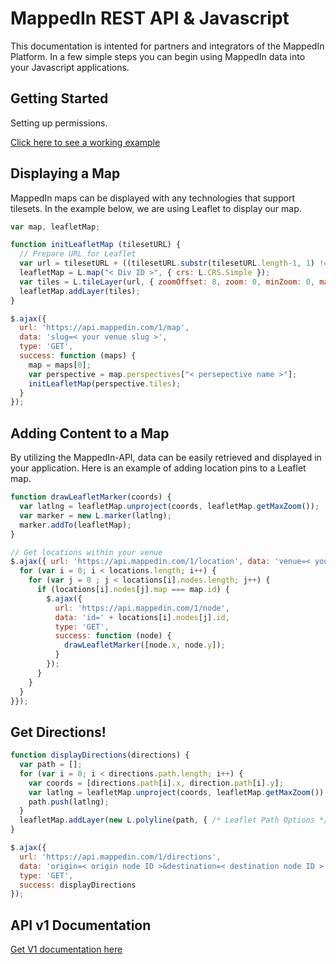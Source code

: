 MappedIn REST API & Javascript
========

This documentation is intented for partners and integrators of the MappedIn Platform. In a few simple steps you can begin using MappedIn data into your Javascript applications. 

## Getting Started

Setting up permissions. 


[Click here to see a working example](sample.html)

## Displaying a Map

MappedIn maps can be displayed with any technologies that support tilesets. In the example below, we are using Leaflet to display our map. 

```javascript
var map, leafletMap;

function initLeafletMap (tilesetURL) {
  // Prepare URL for Leaflet
  var url = tilesetURL + ((tilesetURL.substr(tilesetURL.length-1, 1) !== '/') ? '/' : '') + "{z}/{x}_{y}.png";
  leafletMap = L.map("< Div ID >", { crs: L.CRS.Simple });
  var tiles = L.tileLayer(url, { zoomOffset: 8, zoom: 0, minZoom: 0, maxZoom: "< tileset's max zoom level >" });
  leafletMap.addLayer(tiles);
}

$.ajax({ 
  url: 'https://api.mappedin.com/1/map', 
  data: 'slug=< your venue slug >', 
  type: 'GET', 
  success: function (maps) {
    map = maps[0];
    var perspective = map.perspectives["< persepective name >"];
    initLeafletMap(perspective.tiles);
  }
});
```

## Adding Content to a Map

By utilizing the MappedIn-API, data can be easily retrieved and displayed in your application. Here is an example of adding location pins to a Leaflet map. 

```javascript
function drawLeafletMarker(coords) {
  var latlng = leafletMap.unproject(coords, leafletMap.getMaxZoom());
  var marker = new L.marker(latlng);  
  marker.addTo(leafletMap);
}

// Get locations within your venue
$.ajax({ url: 'https://api.mappedin.com/1/location', data: 'venue=< your venue slug >', type: 'GET', success: function (locations) {
  for (var i = 0; i < locations.length; i++) {
    for (var j = 0 ; j < locations[i].nodes.length; j++) {
      if (locations[i].nodes[j].map === map.id) {
        $.ajax({ 
          url: 'https://api.mappedin.com/1/node', 
          data: 'id=' + locations[i].nodes[j].id, 
          type: 'GET', 
          success: function (node) {
            drawLeafletMarker([node.x, node.y]);
          }
        });
      }
    }
  }
}});
```

## Get Directions!

```javascript
function displayDirections(directions) {
  var path = [];
  for (var i = 0; i < directions.path.length; i++) {
    var coords = [directions.path[i].x, direction.path[i].y];
    var latlng = leafletMap.unproject(coords, leafletMap.getMaxZoom());
    path.push(latlng);
  }
  leafletMap.addLayer(new L.polyline(path, { /* Leaflet Path Options */ }));
}

$.ajax({ 
  url: 'https://api.mappedin.com/1/directions', 
  data: 'origin=< origin node ID >&destination=< destination node ID >', 
  type: 'GET', 
  success: displayDirections 
});
```

## API v1 Documentation

[Get V1 documentation here](v1.md)















    	   
    	   